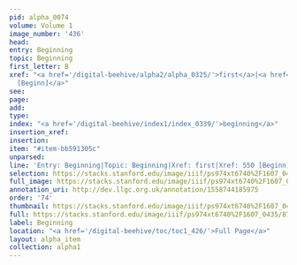 ```yaml
---
pid: alpha_0074
volume: Volume 1
image_number: '436'
head: 
entry: Beginning
topic: Beginning
first_letter: B
xref: "<a href='/digital-beehive/alpha2/alpha_0325/'>first</a>|<a href='/digital-beehive/toc/toc2_128/'>550
  [Beginn]</a>"
see: 
page: 
add: 
type: 
index: "<a href='/digital-beehive/index1/index_0339/'>beginning</a>"
insertion_xref: 
insertion: 
item: "#item-bb591305c"
unparsed: 
line: 'Entry: Beginning|Topic: Beginning|Xref: first|Xref: 550 [Beginn]|Index: beginning|#item-bb591305c'
selection: https://stacks.stanford.edu/image/iiif/ps974xt6740%2F1607_0435/872,1989,2901,556/full/0/default.jpg
full_image: https://stacks.stanford.edu/image/iiif/ps974xt6740%2F1607_0435/full/full/0/default.jpg
annotation_uri: http://dev.llgc.org.uk/annotation/1558744185975
order: '74'
thumbnail: https://stacks.stanford.edu/image/iiif/ps974xt6740%2F1607_0435/872,1989,600,180/250,/0/default.jpg
full: https://stacks.stanford.edu/image/iiif/ps974xt6740%2F1607_0435/872,1989,2901,556/full/0/default.jpg
label: Beginning
location: "<a href='/digital-beehive/toc/toc1_426/'>Full Page</a>"
layout: alpha_item
collection: alpha1
---
```

